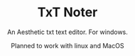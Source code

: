 <h1 align="center">TxT Noter</h1>
<p align="center">An Aesthetic txt text editor. For windows.</p>
<p align="center">Planned to work with linux and MacOS</p>


